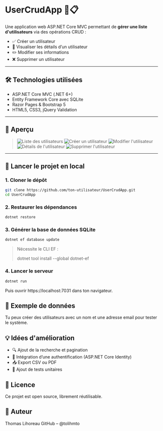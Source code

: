 # UserCrudApp 👤📋

Une application web ASP.NET Core MVC permettant de **gérer une liste d'utilisateurs** via des opérations CRUD :

- ✅ Créer un utilisateur  
- 📄 Visualiser les détails d’un utilisateur  
- ✏️ Modifier ses informations  
- ❌ Supprimer un utilisateur  

---

## 🛠️ Technologies utilisées

- ASP.NET Core MVC (.NET 6+)
- Entity Framework Core avec SQLite
- Razor Pages & Bootstrap 5
- HTML5, CSS3, jQuery Validation

---

## 📸 Aperçu
 
> ![Liste des utilisateurs](https://cdn.discordapp.com/attachments/942071413169348619/1385631687483854930/image.png?ex=6856c592&is=68557412&hm=89fcb8ead1f2f1257cb36f0e8dc0cce62aedf51705b3b09354d2b6f4907079e8&)
> ![Créer un utilisateur](https://cdn.discordapp.com/attachments/942071413169348619/1385631687878377626/image.png?ex=6856c592&is=68557412&hm=3184f14c3a7341d0a0f884b3b5121403c75c936400515904e90706c289468b84&)
> ![Modifier l'utilisateur](https://cdn.discordapp.com/attachments/942071413169348619/1385631688515649749/image.png?ex=6856c592&is=68557412&hm=b618f2f71a14b52f784c65ccf3febfca9455aa6a8113493fbda22d937429bcb8&)
> ![Détails de l'utilisateur](https://cdn.discordapp.com/attachments/942071413169348619/1385631689086337126/image.png?ex=6856c592&is=68557412&hm=a711726163acc836aa18f3d600e846f12b058d790d83d385a0622e20083bf9be&)
> ![Supprimer l'utilisateur](https://cdn.discordapp.com/attachments/942071413169348619/1385631689547579524/image.png?ex=6856c592&is=68557412&hm=13e5384a9dc42e164abcabdac4d010648f57e44b9244808e67020425e0241903&)

---

## 🚀 Lancer le projet en local

### 1. Cloner le dépôt
```bash
git clone https://github.com/ton-utilisateur/UserCrudApp.git
cd UserCrudApp
```

### 2. Restaurer les dépendances
```bash
dotnet restore
```

### 3. Générer la base de données SQLite
```bash
dotnet ef database update
```
> Nécessite le CLI EF :
> 
> dotnet tool install --global dotnet-ef

### 4. Lancer le serveur
```bash
dotnet run
```
Puis ouvrir https://localhost:7031 dans ton navigateur.

## 🧾 Exemple de données
Tu peux créer des utilisateurs avec un nom et une adresse email pour tester le système.

## 💡 Idées d'amélioration
 - 🔍 Ajout de la recherche et pagination
 - 🔐 Intégration d’une authentification (ASP.NET Core Identity)
 - 📤 Export CSV ou PDF
 - 🧪 Ajout de tests unitaires

## 📄 Licence
Ce projet est open source, librement réutilisable.

## 👤 Auteur
Thomas Lihoreau
GitHub – @tolihmto
